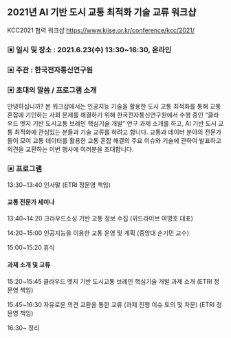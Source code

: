 ## 2021년 AI 기반 도시 교통 최적화 기술 교류 워크샵
KCC2021 협력 워크샵  https://www.kiise.or.kr/conference/kcc/2021/

### ▣ 일시 및 장소 : 2021.6.23(수) 13:30~16:30, 온라인
### ▣ 주관 : 한국전자통신연구원


### ▣ 초대의 말씀 / 프로그램 소개
안녕하십니까? 본 워크샵에서는 인공지능 기술을 활용한 도시 교통 최적화를 통해 교통 혼잡에 기인하는 사회 문제를 해결하기 위해 한국전자통신연구원에서 수행 중인 “클라우드 엣지 기반 도시교통 브레인 핵심기술 개발” 연구 과제 소개를 하고, AI 기반 도시 교통 최적화에 관심있는 분들과 기술 교류를 하려고 합니다. 교통과 데이터 분야의 전문가들이 모여 교통 데이터를 활용한 교통 혼잡 해결의 주요 이슈와 기술에 관하여 발표하고 의견을 교환하는 이번 행사에 여러분을 초대합니다.

### ▣ 프로그램

13:30~13:40  인사말  (ETRI 정문영 책임)

#### 교통 전문가 세미나
13:40~14:20  크라우드소싱 기반 교통 정보 수집 (위드라이브 여명호 대표)

14:20~15:00  인공지능을 이용한 교통 운영 및 계획 (중앙대 손기민 교수)

15:00~15:20  휴식

 
#### 과제 소개 및 교류
15:20~15:45  클라우드 엣지 기반 도시교통 브레인 핵심기술 개발 과제 소개 (ETRI 정문영 책임)

15:45~16:30  자유로운 의견 교환을 통한 교류 (과제 진행 이슈 토의 및 자문)  (ETRI 정문영 책임)

16:30~       정리
